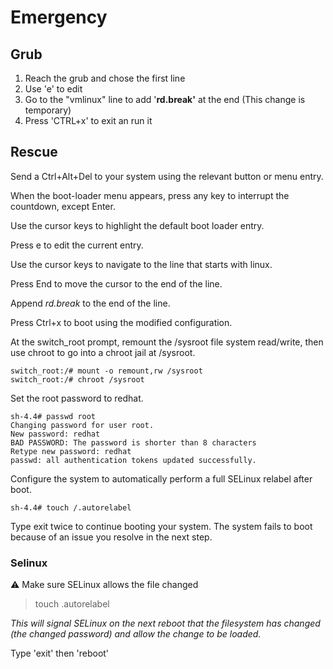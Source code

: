 # Emergency

## Grub

1. Reach the grub and chose the first line
2. Use 'e' to edit
3. Go to the "vmlinux" line to add '**rd.break'** at the end (This change is temporary)
4. Press 'CTRL+x' to exit an run it

## Rescue

Send a Ctrl+Alt+Del to your system using the relevant button or menu entry.

When the boot-loader menu appears, press any key to interrupt the countdown, except Enter.

Use the cursor keys to highlight the default boot loader entry.

Press e to edit the current entry.

Use the cursor keys to navigate to the line that starts with linux.

Press End to move the cursor to the end of the line.

Append *rd.break* to the end of the line.

Press Ctrl+x to boot using the modified configuration.

At the switch_root prompt, remount the /sysroot file system read/write, then use chroot to go into a chroot jail at /sysroot.

```shell
switch_root:/# mount -o remount,rw /sysroot
switch_root:/# chroot /sysroot
```

Set the root password to redhat.

```shell
sh-4.4# passwd root
Changing password for user root.
New password: redhat
BAD PASSWORD: The password is shorter than 8 characters
Retype new password: redhat
passwd: all authentication tokens updated successfully.
```

Configure the system to automatically perform a full SELinux relabel after boot.

```shell
sh-4.4# touch /.autorelabel
```

Type exit twice to continue booting your system. The system fails to boot because of an issue you resolve in the next step. 

### Selinux

⚠ Make sure SELinux allows the file changed

> touch .autorelabel

*This will signal SELinux on the next reboot that the filesystem has changed (the changed password) and allow the change to be loaded.*

Type 'exit' then 'reboot'
